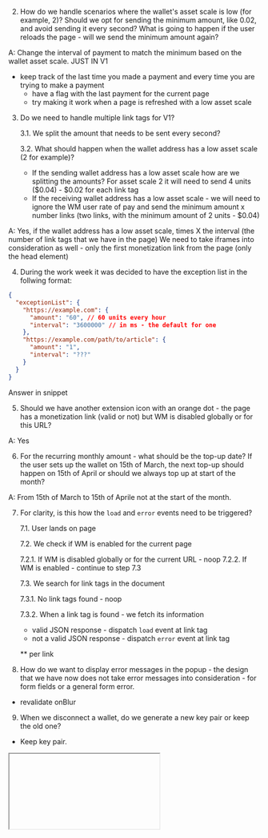 <!-- 1. What will the default amount be for wallets not using USD, such as BTC?

- BTC Scale - scale 8 -> 0.00000060BTC ~~ $0.04 <<< $0.60
- XRP Scale - scale 6 - 0.000060XRP ~~ $0.000039 <<<<<< $0.60
- Should users also have the option to define their rate of pay when setting up their wallet?
- Probably we need a rates service for correct conversion???

A: Rates Service

Talk with Beni: We need - ETC, FLR, SGB, GALA, WXRP, DSH, XAH in the rates service

BTC WALLET - $0.01 -> BTC & $1 -> BTC - for every non USD wallet

- on a interval
- if the currency conversion is between 0.8 & 1.5 we do not do currency conversion
  - ex: EUR, GBP -> we keep the original currency
- max asset scale of 4 truncated and show a little tooltip with all the decimals if the wallet has an asset scale greater than 4 for the rate of pay slider (hovering over the green dot or on the amount in the bottom left) -->

2. How do we handle scenarios where the wallet's asset scale is low (for example, 2)? Should we opt for sending the minimum amount, like 0.02, and avoid sending it every second? What is going to happen if the user reloads the page - will we send the minimum amount again?

A: Change the interval of payment to match the minimum based on the wallet asset scale. JUST IN V1

- keep track of the last time you made a payment and every time you are trying to make a payment
  - have a flag with the last payment for the current page
  - try making it work when a page is refreshed with a low asset scale

3. Do we need to handle multiple link tags for V1?

   3.1. We split the amount that needs to be sent every second?

   3.2. What should happen when the wallet address has a low asset scale (2 for example)?

   - If the sending wallet address has a low asset scale how are we splitting the amounts? For asset scale 2 it will need to send 4 units ($0.04) - $0.02 for each link tag
   - If the receiving wallet address has a low asset scale - we will need to ignore the WM user rate of pay and send the minimum amount x number links (two links, with the minimum amount of 2 units - $0.04)

A: Yes, if the wallet address has a low asset scale, times X the interval (the number of link tags that we have in the page)
We need to take iframes into consideration as well - only the first monetization link from the page (only the head element)

4. During the work week it was decided to have the exception list in the follwing format:

```json
{
  "exceptionList": {
    "https://example.com": {
      "amount": "60", // 60 units every hour
      "interval": "3600000" // in ms - the default for one
    },
    "https://example.com/path/to/article": {
      "amount": "1",
      "interval": "???"
    }
  }
}
```

Answer in snippet

5. Should we have another extension icon with an orange dot - the page has a monetization link (valid or not) but WM is disabled globally or for this URL?

A: Yes

6. For the recurring monthly amount - what should be the top-up date? If the user sets up the wallet on 15th of March, the next top-up should happen on 15th of April or should we always top up at start of the month?

A: From 15th of March to 15th of Aprile not at the start of the month.

7. For clarity, is this how the `load` and `error` events need to be triggered?

   7.1. User lands on page

   7.2. We check if WM is enabled for the current page

   7.2.1. If WM is disabled globally or for the current URL - noop
   7.2.2. If WM is enabled - continue to step 7.3

   7.3. We search for link tags in the document

   7.3.1. No link tags found - noop

   7.3.2. When a link tag is found - we fetch its information

   - valid JSON response - dispatch `load` event at link tag
   - not a valid JSON response - dispatch `error` event at link tag

   \*\* per link

8. How do we want to display error messages in the popup - the design that we have now does not take error messages into consideration - for form fields or a general form error.

- revalidate onBlur

9. When we disconnect a wallet, do we generate a new key pair or keep the old one?

- Keep key pair.

<iframe src="">
<link rel="monetization">
</iframe>
